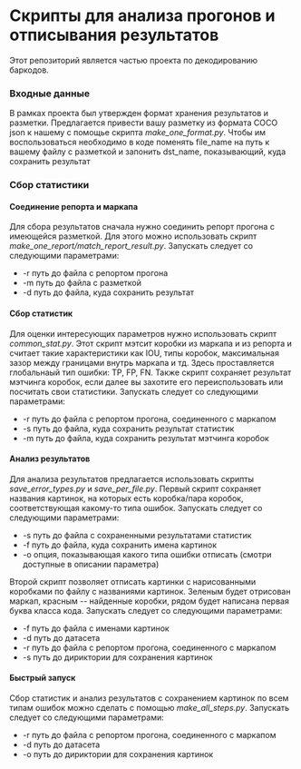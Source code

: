 # Скрипты для анализа прогонов и отписывания результатов
Этот репозиторий является частью проекта по декодированию баркодов.

### Входные данные
В рамках проекта был утвержден формат хранения результатов и разметки.
Предлагается привести вашу разметку из формата COCO json к нашему с помощье скрипта *make_one_format.py*.
Чтобы им воспользоваться необходимо в коде поменять file_name на путь к вашему файлу с разметкой и запонить dst_name, показывающий, куда сохранить результат

### Сбор статистики
#### Соединение репорта и маркапа
Для сбора результатов сначала нужно соединить репорт прогона с имеющейся разметкой. Для этого можно использовать скрипт *make_one_report/match_report_result.py*.
Запускать следует со следующими параметрами: 
- -r путь до файла с репортом прогона
- -m путь до файла с разметкой
- -d путь до файла, куда сохранить результат

#### Сбор статистик
Для оценки интересующих параметров нужно использовать скрипт *common_stat.py*. Этот скрипт мэтсит коробки из маркапа и из репорта и считает такие характеристики как IOU, типы коробок, максимальная зазор между границами внутрь маркапа и тд. Здесь проставляется глобальнаый тип ошибки: TP, FP, FN. Также скрипт сохраняет результат мэтчинга коробок, если далее вы захотите его переиспользовать или посчитать свои статистики.
Запускать следует со следующими параметрами: 
- -r путь до файла с репортом прогона, соединенного с маркапом
- -s путь до файла, куда сохранить результат статистик
- -m путь до файла, куда сохранить результат мэтчинга коробок

#### Анализ результатов
Для анализа результатов предлагается использовать скрипты *save_error_types.py* и *save_per_file.py*.
Первый скрипт сохраняет названия картинок, на которых есть коробка/пара коробок, соответствующая какому-то типа ошибок.
Запускать следует со следующими параметрами:
- -s путь до файла с сохраненными результатами статистик
- -f путь до файла, куда сохранить имена картинок
- -o опция, показывающая какого типа ошибки отписать (смотри доступные в описании параметра)

Второй скрипт позволяет отписать картинки с нарисованными коробками по файлу с названиями картинок. Зеленым будет отрисован маркап, красным -- найденные коробки, рядом будет написана первая буква класса кода.
Запускать следует со следующими параметрами:
- -f путь до файла с именами картинок
- -d путь до датасета
- -r путь до файла с репортом прогона, соединенного с маркапом
- -s путь до дириктории для сохранения картинок

#### Быстрый запуск
Сбор статистик и анализ результатов с сохранением картинок по всем типам ошибок можно сделать с помощью *make_all_steps.py*.
Запускать следует со следующими параметрами:
- -r путь до файла с репортом прогона, соединенного с маркапом
- -d путь до датасета
- -o путь до дириктории для сохранения картинок
